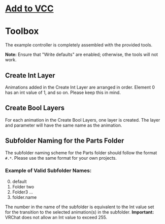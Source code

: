 # [Add to VCC](https://uslashdeleted.github.io/vcc-listing/)

# Toolbox

The example controller is completely assembled with the provided tools.

**Note:** Ensure that "Write defaults" are enabled; otherwise, the tools will not work.

## Create Int Layer

Animations added in the Create Int Layer are arranged in order. 
Element 0 has an int value of 1, and so on. Please keep this in mind.

## Create Bool Layers

For each animation in the Create Bool Layers, one layer is created. The layer and parameter will have the same name as the animation.

## Subfolder Naming for the Parts Folder

The subfolder naming scheme for the Parts folder should follow the format `#.*`. Please use the same format for your own projects.

### Example of Valid Subfolder Names:
0. default
1. Folder two
2. Folder3
...
255. folder.name

The number in the name of the subfolder is equivalent to the Int value set for the transition to the selected animation(s) in the subfolder.
**Important:** VRChat does not allow an Int value to exceed 255.
